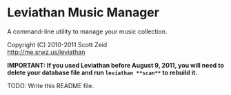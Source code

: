 Leviathan Music Manager
=======================

A command-line utility to manage your music collection.

Copyright (C) 2010-2011 Scott Zeid  
http://me.srwz.us/leviathan

**IMPORTANT:  If you used Leviathan before August 9, 2011, you will need to
delete your database file and run **`leviathan **scan**`** to rebuild it.**

TODO:  Write this README file.

